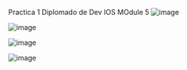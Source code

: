 Practica 1 Diplomado de Dev IOS MOdule 5
![image](https://github.com/user-attachments/assets/385cd6b4-05b9-44db-ba29-181b7b5d598e)

![image](https://github.com/user-attachments/assets/ea628441-cf93-47c6-899b-5e92cf16647c)

![image](https://github.com/user-attachments/assets/bed1f944-26ff-4d69-affb-5aa2d9de4fbe)

![image](https://github.com/user-attachments/assets/e3781246-acff-489d-b444-b4bfd5dc4c16)


